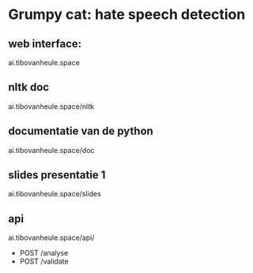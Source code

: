 # Grumpy cat: hate speech detection

## web interface:
ai.tibovanheule.space

## nltk doc
ai.tibovanheule.space/nltk

## documentatie van de python
ai.tibovanheule.space/doc

## slides presentatie 1
ai.tibovanheule.space/slides

## api
ai.tibovanheule.space/api/
- POST /analyse
- POST /validate

